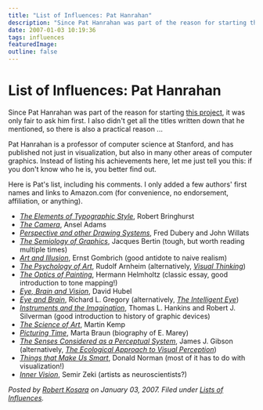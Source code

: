```yaml
---
title: "List of Influences: Pat Hanrahan"
description: "Since Pat Hanrahan was part of the reason for starting this project, it was only fair to ask him first. I also didn't get all the titles written down that he mentioned, so there is also a practical reason ..."
date: 2007-01-03 10:19:36
tags: influences
featuredImage: 
outline: false
---
```


# List of Influences: Pat Hanrahan

Since Pat Hanrahan was part of the reason for starting <a href="/blog/series-lists-of-influences.html">this project</a>, it was only fair to ask him first. I also didn't get all the titles written down that he mentioned, so there is also a practical reason ...

Pat Hanrahan is a professor of computer science at Stanford, and has published not just in visualization, but also in many other areas of computer graphics. Instead of listing his achievements here, let me just tell you this: if you don't know who he is, you better find out.

Here is Pat's list, including his comments. I only added a few authors' first names and links to Amazon.com (for convenience, no endorsement, affiliation, or anything).
<ul>
	<li><a href="http://www.amazon.com/Elements-Typographic-Style-Robert-Bringhurst/dp/0881791326"><em>The Elements of Typographic Style</em></a>, Robert Bringhurst</li>
	<li><a href="http://www.amazon.com/Camera-Ansel-Adams-Photography-Book/dp/0821221841/"><em>The Camera</em></a>, Ansel Adams</li>
	<li><a href="http://www.amazon.com/Perspective-Other-Drawing-Systems-Dubery/dp/0442219601/"><em>Perspective and other Drawing Systems</em></a>, Fred Dubery and John Willats</li>
	<li><a href="http://www.amazon.com/Semiology-Graphics-Jacques-Bertin/dp/0299090604/"><em>The Semiology of Graphics</em></a>, Jacques Bertin (tough, but worth reading multiple times)</li>
	<li><a href="http://www.amazon.com/Art-Illusion-Psychology-Pictorial-Representation/dp/0714842087"><em>Art and Illusion</em></a>, Ernst Gombrich (good antidote to naive realism)</li>
	<li><a href="http://www.amazon.com/Toward-Psychology-Art-Collected-Essays/dp/0520021614/"><em>The Psychology of Art</em></a>, Rudolf Arnheim (alternatively, <a href="http://www.amazon.com/Intelligent-Eye-Learning-Looking-Occasional/dp/089236274X/"><em>Visual Thinking</em></a>)</li>
	<li><a href="http://www.amazon.com/Science-Culture-Popular-Philosophical-Essays/dp/0226326594/"><em>The Optics of Painting</em></a>, Hermann Helmholtz (classic essay, good introduction to tone mapping!)</li>
	<li><a href="http://www.amazon.com/Brain-Vision-Scientific-American-Library/dp/0716760096/"><em>Eye, Brain and Vision</em></a>, David Hubel</li>
	<li><a href="http://www.amazon.com/Eye-Brain-Richard-L-Gregory/dp/0691048371/"><em>Eye and Brain</em></a>, Richard L. Gregory (alternatively,<em> <a href="http://www.amazon.com/Intelligent-Eye-Learning-Looking-Occasional/dp/089236274X/">The Intelligent Eye</a></em>)</li>
	<li><a href="http://www.amazon.com/Instruments-Imagination-Thomas-Hankins-Silverman/dp/0691005494/"><em>Instruments and the Imagination</em></a>, Thomas L. Hankins and Robert J. Silverman (good introduction to history of graphic devices)</li>
	<li><a href="http://www.amazon.com/Science-Art-Optical-Western-Brunelleschi/dp/0300052413/"><em>The Science of Art</em></a>, Martin Kemp</li>
	<li><a href="http://www.amazon.com/Picturing-Time-Etienne-Jules-Marey-1830-1904/dp/0226071758/"><em>Picturing Time</em></a>, Marta Braun (biography of E. Marey)</li>
	<li><a href="http://www.amazon.com/Senses-Considered-As-Perceptual-Systems/dp/0395044944/"><em>The Senses Considered as a Perceptual System</em></a>, James J. Gibson (alternatively, <a href="http://www.amazon.com/Ecological-Approach-Visual-Perception/dp/0898599598/"><em>The Ecological Approach to Visual Perception</em></a>)</li>
	<li><a href="http://www.amazon.com/Things-That-Make-Smart-Attributes/dp/0201626950/"><em>Things that Make Us Smart</em></a>, Donald Norman (most of it has to do with visualization!)</li>
	<li><a href="http://www.amazon.com/Inner-Vision-Exploration-Art-Brain/dp/0198505191/"><em>Inner Vision</em></a>, Semir Zeki (artists as neuroscientists?)</li>
</ul>


_Posted by <a href="/about">Robert Kosara</a> on January 03, 2007. Filed under [Lists of Influences](/tag/influences)._



